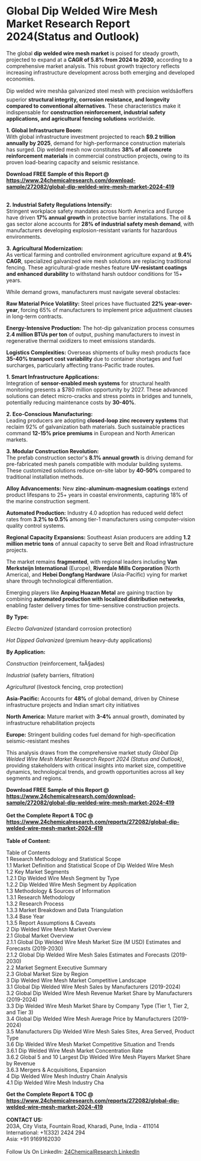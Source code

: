 <h1>Global Dip Welded Wire Mesh Market Research Report 2024(Status and Outlook)</h1><p>The global <strong>dip welded wire mesh market</strong> is poised for steady growth, projected to expand at a <strong>CAGR of 5.8% from 2024 to 2030</strong>, according to a comprehensive market analysis. This robust growth trajectory reflects increasing infrastructure development across both emerging and developed economies.</p><p>Dip welded wire meshâa galvanized steel mesh with precision weldsâoffers superior <strong>structural integrity, corrosion resistance, and longevity compared to conventional alternatives</strong>. These characteristics make it indispensable for <strong>construction reinforcement, industrial safety applications, and agricultural fencing solutions</strong> worldwide.</p><p><strong>1. Global Infrastructure Boom:</strong><br>
With global infrastructure investment projected to reach <strong>$9.2 trillion annually by 2025</strong>, demand for high-performance construction materials has surged. Dip welded mesh now constitutes <strong>38% of all concrete reinforcement materials</strong> in commercial construction projects, owing to its proven load-bearing capacity and seismic resistance.</p><div><b>Download FREE Sample of this Report @ 
            <a href="https://www.24chemicalresearch.com/download-sample/272082/global-dip-welded-wire-mesh-market-2024-419">
            https://www.24chemicalresearch.com/download-sample/272082/global-dip-welded-wire-mesh-market-2024-419</a></b></div><br><p><strong>2. Industrial Safety Regulations Intensify:</strong><br>
Stringent workplace safety mandates across North America and Europe have driven <strong>17% annual growth</strong> in protective barrier installations. The oil &amp; gas sector alone accounts for <strong>28% of industrial safety mesh demand</strong>, with manufacturers developing explosion-resistant variants for hazardous environments.</p><p><strong>3. Agricultural Modernization:</strong><br>
As vertical farming and controlled environment agriculture expand at <strong>9.4% CAGR</strong>, specialized galvanized wire mesh solutions are replacing traditional fencing. These agricultural-grade meshes feature <strong>UV-resistant coatings and enhanced durability</strong> to withstand harsh outdoor conditions for 15+ years.</p><p>While demand grows, manufacturers must navigate several obstacles:</p><p><strong>Raw Material Price Volatility:</strong> Steel prices have fluctuated <strong>22% year-over-year</strong>, forcing 65% of manufacturers to implement price adjustment clauses in long-term contracts.</p><p><strong>Energy-Intensive Production:</strong> The hot-dip galvanization process consumes <strong>2.4 million BTUs per ton</strong> of output, pushing manufacturers to invest in regenerative thermal oxidizers to meet emissions standards.</p><p><strong>Logistics Complexities:</strong> Overseas shipments of bulky mesh products face <strong>35-40% transport cost variability</strong> due to container shortages and fuel surcharges, particularly affecting trans-Pacific trade routes.</p><p><strong>1. Smart Infrastructure Applications:</strong><br>
Integration of <strong>sensor-enabled mesh systems</strong> for structural health monitoring presents a $780 million opportunity by 2027. These advanced solutions can detect micro-cracks and stress points in bridges and tunnels, potentially reducing maintenance costs by <strong>30-40%</strong>.</p><p><strong>2. Eco-Conscious Manufacturing:</strong><br>
Leading producers are adopting <strong>closed-loop zinc recovery systems</strong> that reclaim 92% of galvanization bath materials. Such sustainable practices command <strong>12-15% price premiums</strong> in European and North American markets.</p><p><strong>3. Modular Construction Revolution:</strong><br>
The prefab construction sector's <strong>8.1% annual growth</strong> is driving demand for pre-fabricated mesh panels compatible with modular building systems. These customized solutions reduce on-site labor by <strong>40-50%</strong> compared to traditional installation methods.</p><p><strong>Alloy Advancements:</strong> New <strong>zinc-aluminum-magnesium coatings</strong> extend product lifespans to 25+ years in coastal environments, capturing 18% of the marine construction segment.</p><p><strong>Automated Production:</strong> Industry 4.0 adoption has reduced weld defect rates from <strong>3.2% to 0.5%</strong> among tier-1 manufacturers using computer-vision quality control systems.</p><p><strong>Regional Capacity Expansions:</strong> Southeast Asian producers are adding <strong>1.2 million metric tons</strong> of annual capacity to serve Belt and Road infrastructure projects.</p><p>The market remains <strong>fragmented</strong>, with regional leaders including <strong>Van Merksteijn International</strong> (Europe), <strong>Riverdale Mills Corporation</strong> (North America), and <strong>Hebei Dongfang Hardware</strong> (Asia-Pacific) vying for market share through technological differentiation.</p><p>Emerging players like <strong>Anping Huazan Metal</strong> are gaining traction by combining <strong>automated production with localized distribution networks</strong>, enabling faster delivery times for time-sensitive construction projects.</p><p><strong>By Type:</strong></p><p><em>Electro Galvanized</em> (standard corrosion protection)</p><p><em>Hot Dipped Galvanized</em> (premium heavy-duty applications)</p><p><strong>By Application:</strong></p><p><em>Construction</em> (reinforcement, faÃ§ades)</p><p><em>Industrial</em> (safety barriers, filtration)</p><p><em>Agricultural</em> (livestock fencing, crop protection)</p><p><strong>Asia-Pacific:</strong> Accounts for <strong>48%</strong> of global demand, driven by Chinese infrastructure projects and Indian smart city initiatives</p><p><strong>North America:</strong> Mature market with <strong>3-4%</strong> annual growth, dominated by infrastructure rehabilitation projects</p><p><strong>Europe:</strong> Stringent building codes fuel demand for high-specification seismic-resistant meshes</p><p>This analysis draws from the comprehensive market study <em>Global Dip Welded Wire Mesh Market Research Report 2024 (Status and Outlook)</em>, providing stakeholders with critical insights into market size, competitive dynamics, technological trends, and growth opportunities across all key segments and regions.</p><div><b>Download FREE Sample of this Report @ 
            <a href="https://www.24chemicalresearch.com/download-sample/272082/global-dip-welded-wire-mesh-market-2024-419">
            https://www.24chemicalresearch.com/download-sample/272082/global-dip-welded-wire-mesh-market-2024-419</a></b></div><br><div><b>Get the Complete Report & TOC @ 
            <a href="https://www.24chemicalresearch.com/reports/272082/global-dip-welded-wire-mesh-market-2024-419">
            https://www.24chemicalresearch.com/reports/272082/global-dip-welded-wire-mesh-market-2024-419</a></b></div><br>
            <b>Table of Content:</b><p>Table of Contents<br />
1 Research Methodology and Statistical Scope<br />
1.1 Market Definition and Statistical Scope of Dip Welded Wire Mesh<br />
1.2 Key Market Segments<br />
1.2.1 Dip Welded Wire Mesh Segment by Type<br />
1.2.2 Dip Welded Wire Mesh Segment by Application<br />
1.3 Methodology & Sources of Information<br />
1.3.1 Research Methodology<br />
1.3.2 Research Process<br />
1.3.3 Market Breakdown and Data Triangulation<br />
1.3.4 Base Year<br />
1.3.5 Report Assumptions & Caveats<br />
2 Dip Welded Wire Mesh Market Overview<br />
2.1 Global Market Overview<br />
2.1.1 Global Dip Welded Wire Mesh Market Size (M USD) Estimates and Forecasts (2019-2030)<br />
2.1.2 Global Dip Welded Wire Mesh Sales Estimates and Forecasts (2019-2030)<br />
2.2 Market Segment Executive Summary<br />
2.3 Global Market Size by Region<br />
3 Dip Welded Wire Mesh Market Competitive Landscape<br />
3.1 Global Dip Welded Wire Mesh Sales by Manufacturers (2019-2024)<br />
3.2 Global Dip Welded Wire Mesh Revenue Market Share by Manufacturers (2019-2024)<br />
3.3 Dip Welded Wire Mesh Market Share by Company Type (Tier 1, Tier 2, and Tier 3)<br />
3.4 Global Dip Welded Wire Mesh Average Price by Manufacturers (2019-2024)<br />
3.5 Manufacturers Dip Welded Wire Mesh Sales Sites, Area Served, Product Type<br />
3.6 Dip Welded Wire Mesh Market Competitive Situation and Trends<br />
3.6.1 Dip Welded Wire Mesh Market Concentration Rate<br />
3.6.2 Global 5 and 10 Largest Dip Welded Wire Mesh Players Market Share by Revenue<br />
3.6.3 Mergers & Acquisitions, Expansion<br />
4 Dip Welded Wire Mesh Industry Chain Analysis<br />
4.1 Dip Welded Wire Mesh Industry Cha</p><div><b>Get the Complete Report & TOC @ 
            <a href="https://www.24chemicalresearch.com/reports/272082/global-dip-welded-wire-mesh-market-2024-419">
            https://www.24chemicalresearch.com/reports/272082/global-dip-welded-wire-mesh-market-2024-419</a></b></div><br><b>CONTACT US:</b><br>
            203A, City Vista, Fountain Road, Kharadi, Pune, India - 411014<br>
            International: +1(332) 2424 294<br>
            Asia: +91 9169162030 <br><br>
            Follow Us On LinkedIn: <a href="https://www.linkedin.com/company/24chemicalresearch/">24ChemicalResearch LinkedIn</a>